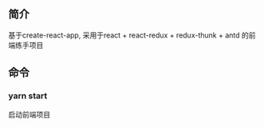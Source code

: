 ## 简介
基于create-react-app, 采用于react + react-redux + redux-thunk + antd 的前端练手项目

## 命令
###  yarn start
启动前端项目